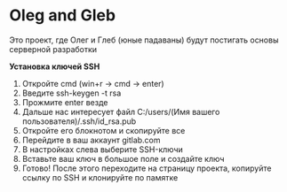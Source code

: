 # Oleg and Gleb

Это проект, где Олег и Глеб (юные падаваны) будут постигать основы серверной разработки

**Установка ключей SSH**

1.  Откройте cmd (win+r -> cmd -> enter)
2.  Введите ssh-keygen -t rsa
3.  Прожмите enter везде
4.  Дальше нас интересует файл C:/users/(Имя вашего пользователя)/.ssh/id_rsa.pub
5.  Откройте его блокнотом и скопируйте все
6.  Перейдите в ваш аккаунт gitlab.com
7.  В настройках слева выберите SSH-ключи
8.  Вставьте ваш ключ в большое поле и создайте ключ
9.  Готово! После этого переходите на страницу проекта, копируйте ссылку по SSH и клонируйте по памятке